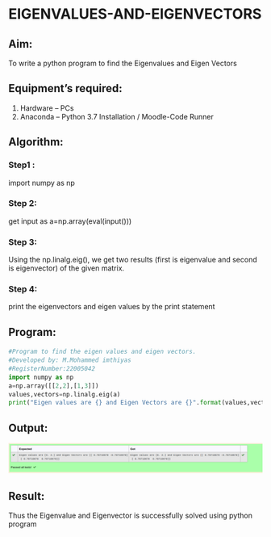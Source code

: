 # EIGENVALUES-AND-EIGENVECTORS
## Aim:
To write a python program to find the Eigenvalues and Eigen Vectors
## Equipment’s required:
1. 	Hardware – PCs
2. 	Anaconda – Python 3.7 Installation / Moodle-Code Runner
## Algorithm:
### Step1 : 
import numpy as np

### Step 2: 
get input as a=np.array(eval(input()))

### Step 3: 
Using the np.linalg.eig(), we get two results (first is eigenvalue and second is eigenvector) of the given matrix.

### Step 4: 
print the eigenvectors and eigen values by the print statement


## Program:
```python
#Program to find the eigen values and eigen vectors.
#Developed by: M.Mohammed imthiyas
#RegisterNumber:22005042
import numpy as np
a=np.array([[2,2],[1,3]])
values,vectors=np.linalg.eig(a)
print("Eigen values are {} and Eigen Vectors are {}".format(values,vectors))
```

## Output:
![output](./o1o2o23.png)
## Result:
Thus the Eigenvalue and Eigenvector is successfully solved using python program
